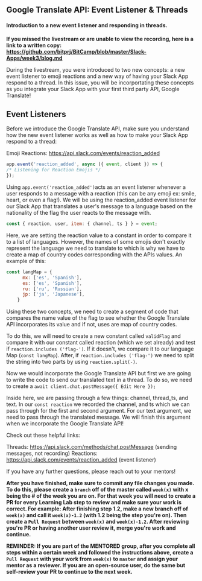 ## Google Translate API: Event Listener & Threads

#### Introduction to a new event listener and responding in threads.

**If you missed the livestream or are unable to view the recording, here is a link to a written copy: https://github.com/bitprj/BitCamp/blob/master/Slack-Apps/week3/blog.md**

During the livestream, you were introduced to two new concepts: a new event listener to emoji reactions and a new way of having your Slack App respond to a thread. In this issue, you will be incorportating these concepts as you integrate your Slack App with your first third party API, Google Translate!

## Event Listeners

Before we introduce the Google Translate API, make sure you understand how the new event listener works as well as how to make your Slack App respond to a thread:

Emoji Reactions: https://api.slack.com/events/reaction_added
 ```javascript 
 app.event('reaction_added', async ({ event, client }) => {
 /* Listening for Reaction Emojis */
 });

```
Using ```app.event('reaction_added')```acts as an event listener whenever a user responds to a message with a reaction (this can be any emoji ex: smile, heart, or even a flag!). We will be using the reaction_added event listener for our Slack App that translates a user's message to a language based on the nationality of the flag the user reacts to the message with.

```javascript
const { reaction, user, item: { channel, ts } } = event;
```

Here, we are setting the reaction value to a constant in order to compare it to a list of languages. However, the names of some emojis don't exactly represent the language we need to translate to which is why we have to create a map of country codes corresponding with the APIs values. An example of this:
```javascript
const langMap = {
      mx: ['es', 'Spanish'],
      es: ['es', 'Spanish'],
      ru: ['ru', 'Russian'],
      jp: ['ja', 'Japanese'],
    }
```
Using these two concepts, we need to create a segment of code that compares the name value of the flag to see whether the Google Translate API incorporates its value and if not, uses are map of country codes.

To do this, we will need to create a new constant called ```validFlag``` and compare it with our constant called reaction (which we set already) and test if ```reaction.includes ('flag-')```. If it doesn't, we compare it to our language Map (```const langMap```). After, if ```reaction.includes ('flag-')``` we need to split the string into two parts by using ```reaction.split(-)```.

Now we would incorporate the Google Translate API but first we are going to write the code to send our translated text in a thread. To do so, we need to create a ```await client.chat.postMessage({ Edit Here });```

Inside here, we are passing through a few things: channel, thread_ts, and text. In our ```const reaction``` we recorded the channel, and ts which we can pass through for the first and second argument. For our text argument, we need to pass through the translated message. We will finish this argument when we incorporate the Google Translate API!

Check out these helpful links:

Threads: https://api.slack.com/methods/chat.postMessage (sending messages, not recording)
Reactions: https://api.slack.com/events/reaction_added (event listener)

If you have any further questions, please reach out to your mentors!

**After you have finished, make sure to commit any file changes you made. To do this, please create a `branch` off of the master called `week(x)` with x being the # of the week you are on. For that week you will need to create a PR for every Learning Lab step to review and make sure your work is correct. For example: After finishing step 1.2, make a new branch off of `week(x)` and call it `week(x)-1.2` (with 1.2 being the step you're on). Then create a `Pull Request` between `week(x)` and `week(x)-1.2`. After reviewing you're PR or having another user review it, merge you're work and continue.**

**REMINDER: If you are part of the MENTORED group, after you complete all steps within a certain week and followed the instructions above, create a `Pull Request` with your work from `week(x)` to `master` and assign your mentor as a reviewer. If you are an open-source user, do the same but self-review your PR to continue to the next week.**





